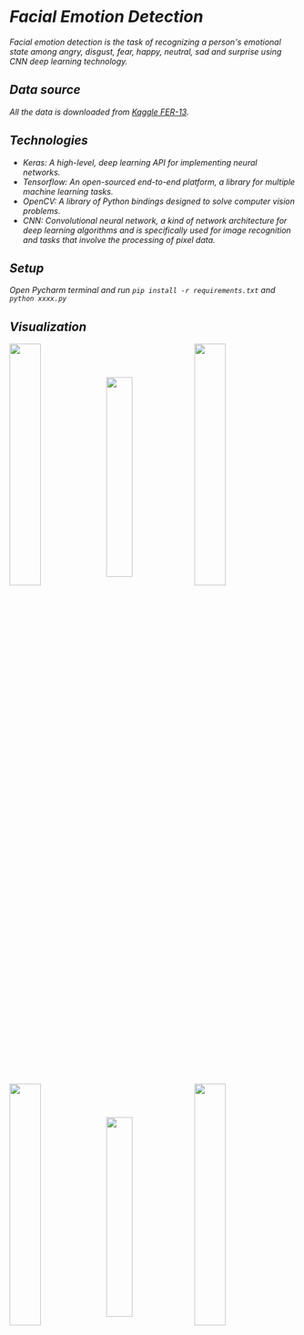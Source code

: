 # ***Facial Emotion Detection***

_Facial emotion detection is the task of recognizing a person's emotional state among angry, disgust, fear, happy, neutral, sad and surprise using CNN deep learning technology._

## ***Data source***

_All the data is downloaded from [Kaggle FER-13](https://www.kaggle.com/datasets/msambare/fer2013?resource=download)._

## ***Technologies***
- _Keras: A high-level, deep learning API for implementing neural networks._
- _Tensorflow: An open-sourced end-to-end platform, a library for multiple machine learning tasks._ 
- _OpenCV: A library of Python bindings designed to solve computer vision problems._
- _CNN: Convolutional neural network, a kind of network architecture for deep learning algorithms and is specifically used for image recognition and tasks that involve the processing of pixel data._ 

## ***Setup*** 
_Open Pycharm terminal and run  `pip install -r requirements.txt` and `python xxxx.py`_


## ***Visualization***

<a href="sample2.gif"><img src="gif/sample2.gif" width="33%" align="center"></a>
<a href="sample1.gif"><img src="gif/sample1.gif" width="30%" align="center"></a>
<a href="sample3.gif"><img src="gif/sample3.gif" width="33%" align="center"></a>

<a href="sample4.gif"><img src="gif/sample4.gif" width="33%" align="center"></a>
<a href="sample5.gif"><img src="gif/sample5.gif" width="30%" align="center"></a>
<a href="sample6.gif"><img src="gif/sample6.gif" width="33%" align="center"></a>
